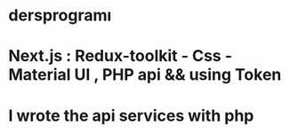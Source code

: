 # dersprogramı
# Next.js : Redux-toolkit - Css - Material UI , PHP api && using Token
# I wrote the api services with php
